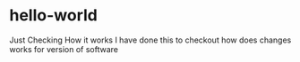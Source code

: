 # hello-world
Just Checking How it works
I have done this to checkout how does changes works 
for version of software
